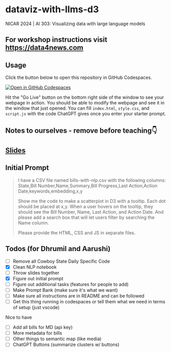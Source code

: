 # dataviz-with-llms-d3

NICAR 2024 | AI 303: Visualizing data with large language models

##  For workshop instructions visit https://data4news.com

## Usage

Click the button below to open this repository in GitHub Codespaces.

[![Open in GitHub Codespaces](https://github.com/codespaces/badge.svg)](https://codespaces.new/github/docs)

Hit the "Go Live" button on the bottom right side of the window to see your webpage in action. You should be able to modify the webpage and see it in the window that just opened. You can fill `index.html`, `style.css`, and `script.js` with the code ChatGPT gives once you enter your starter prompt.

## Notes to ourselves - remove before teaching👇 

## [Slides](https://docs.google.com/presentation/d/1f3INfweSXUMEqRyKGkDSPE4a2WGoIPda_Hz_yckvQDk/edit#slide=id.p)
## Initial Prompt 
> I have a CSV file named bills-with-nlp.csv with the following columns: State,Bill Number,Name,Summary,Bill Progress,Last Action,Action Date,keywords,embedding,x,y
>
> Show me the code to make a scatterplot in D3 with a tooltip. Each dot should be placed at x,y. When a user hovers on the tooltip, they should see the Bill Number,  Name, Last Action, and Action Date. And please add a search box that will let users filter by searching the Name column.
>
> Please provide the HTML, CSS and JS in separate files.


## Todos (for Dhrumil and Aarushi)
- [ ] Remove all Cowboy State Daily Specific Code 
- [x] Clean NLP notebook
- [ ] Throw slides together
- [x] Figure out initial prompt
- [ ] Figure out additional tasks (features for people to add)
- [ ] Make Prompt Bank (make sure it's what we want)
- [ ] Make sure all instructions are in README and can be followed
- [ ] Get this thing running in codespaces or tell them what we need in terms of setup (just vscode)

Nice to have
- [ ] Add all bills for MD (api key)
- [ ] More metadata for bills
- [ ] Other things to semantic map (like media)
- [ ] ChatGPT Buttons (summarize clusters w/ buttons)